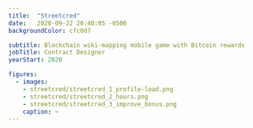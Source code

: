 ```yaml
---
title:  "Streetcred"
date:   2020-09-22 20:40:05 -0500
backgroundColor: cfc0d7

subtitle: Blockchain wiki-mapping mobile game with Bitcoin rewards
jobTitle: Contract Designer
yearStart: 2020

figures:
  - images:
    - streetcred/streetcred_1_profile-load.png
    - streetcred/streetcred_2_hours.png
    - streetcred/streetcred_3_improve_bonus.png
    caption: ~
---
```

